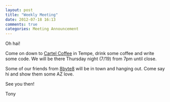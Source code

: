 ```yaml
---
layout: post
title: "Weekly Meeting"
date: 2012-07-18 16:13
comments: true
categories: Meeting Announcement
---
```


Oh hai!

Come on down to [Cartel Coffee][0] in Tempe, drink some coffee and write some code. We will be there Thursday night (7/19) from 7pm until close.

Some of our friends from [8byte8][1] will be in town and hanging out. Come say hi and show them some AZ love.

See you then!

Tony

[0]:http://www.cartelcoffeelab.com/cartel-ash-ave-tempe-az/
[1]:http://www.8byte8.com/